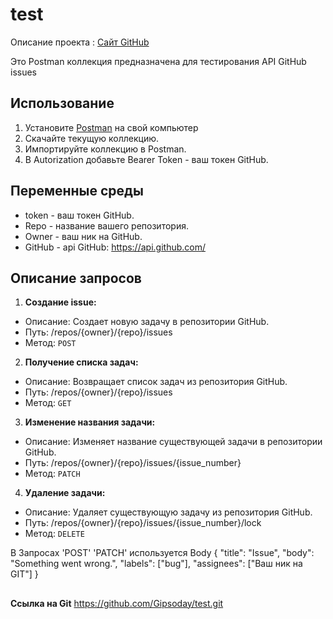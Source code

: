 # test
Описание проекта : [Сайт GitHub](https://github.com/)

Это Postman коллекция предназначена для тестирования API GitHub issues 


## Использование
1. Установите [Postman](https://www.postman.com/downloads/) на свой компьютер
2. Скачайте текущую коллекцию.
3. Импортируйте коллекцию в Postman.
4. В Autorization добавьте Bearer Token - ваш токен GitHub.


## Переменные среды
- token - ваш токен GitHub.
- Repo  - название вашего репозитория.
- Owner - ваш ник на GitHub.
- GitHub - api GitHub: https://api.github.com/



## Описание запросов
   1. **Создание issue:**
   - Описание: Создает новую задачу в репозитории GitHub.
   - Путь: /repos/{owner}/{repo}/issues
   - Метод: `POST`
   2. **Получение списка задач:**
   - Описание: Возвращает список задач из репозитория GitHub.
   - Путь: /repos/{owner}/{repo}/issues
   - Метод: `GET`
   3. **Изменение названия задачи:**
   - Описание: Изменяет название существующей задачи в репозитории GitHub.
   - Путь: /repos/{owner}/{repo}/issues/{issue_number}
   - Метод: `PATCH`
  4. **Удаление задачи:**
   - Описание: Удаляет существующую задачу из репозитория GitHub.
   - Путь: /repos/{owner}/{repo}/issues/{issue_number}/lock
   - Метод: `DELETE`

В Запросах 'POST'  'PATCH' используется 
Body {
  "title": "Issue",
  "body": "Something went wrong.",
  "labels": ["bug"],
  "assignees": ["Ваш ник на GIT"]
}
##
**Ссылка на Git**
https://github.com/Gipsoday/test.git
